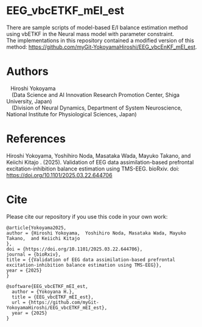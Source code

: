 # EEG_vbcETKF_mEI_est
There are sample scripts of model-based E/I balance estimation method using vbETKF in the Neural mass model with parameter constraint. 
<br>
The implementations in this repository contained a modified version of this method: https://github.com/myGit-YokoyamaHiroshi/EEG_vbcEnKF_mEI_est.
<br>

# Authors<br>
&ensp; Hiroshi Yokoyama<br>
&ensp;&ensp;(Data Science and AI Innovation Research Promotion Center,
Shiga University, Japan)<br>
&ensp;&ensp;(Division of Neural Dynamics, Department of System Neuroscience, National Institute for Physiological Sciences, Japan)<br>

# References<br>
Hiroshi Yokoyama,  Yoshihiro Noda, Masataka Wada, Mayuko Takano,  and Keiichi Kitajo
. (2025). Validation of EEG data assimilation-based prefrontal excitation-inhibition balance estimation using TMS-EEG. bioRxiv. doi: https://doi.org/10.1101/2025.03.22.644706


# Cite<br>

Please cite our repository if you use this code in your own work:
```
@article{Yokoyama2025,
author = {Hiroshi Yokoyama,  Yoshihiro Noda, Masataka Wada, Mayuko Takano,  and Keiichi Kitajo
},
doi = {https://doi.org/10.1101/2025.03.22.644706},
journal = {bioRxiv},
title = {{Validation of EEG data assimilation-based prefrontal excitation-inhibition balance estimation using TMS-EEG}},
year = {2025}
}
```
```
@software{EEG_vbcETKF_mEI_est,
  author = {Yokoyana H.},
  title = {EEG_vbcETKF_mEI_est},
  url = {https://github.com/myGit-YokoyamaHiroshi/EEG_vbcETKF_mEI_est},
  year = {2025}
}
```
